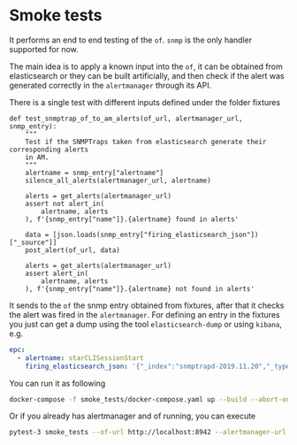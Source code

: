 # Smoke tests

It performs an end to end testing of the `of`. `snmp` is the only handler supported for now.

The main idea is to apply a known input into the `of`, it can be obtained from elasticsearch or they can be built artificially, and then check if the alert was generated correctly in the `alertmanager` through its API.

There is a single test with different inputs defined under the folder fixtures

```python3
def test_snmptrap_of_to_am_alerts(of_url, alertmanager_url, snmp_entry):
    """
    Test if the SNMPTraps taken from elasticsearch generate their corresponding alerts
    in AM.
    """
    alertname = snmp_entry["alertname"]
    silence_all_alerts(alertmanager_url, alertname)

    alerts = get_alerts(alertmanager_url)
    assert not alert_in(
        alertname, alerts
    ), f'{snmp_entry["name"]}.{alertname} found in alerts'

    data = [json.loads(snmp_entry["firing_elasticsearch_json"])["_source"]]
    post_alert(of_url, data)

    alerts = get_alerts(alertmanager_url)
    assert alert_in(
        alertname, alerts
    ), f'{snmp_entry["name"]}.{alertname} not found in alerts'
  ```

It sends to the `of` the snmp entry obtained from fixtures, after that it checks the alert was fired in the `alertmanager`. For defining an entry in the fixtures you just can get a dump using the tool `elasticsearch-dump` or using `kibana`, e.g.

```yaml
epc:
  - alertname: starCLISessionStart
    firing_elasticsearch_json: '{"_index":"snmptrapd-2019.11.20","_type":"doc","_id":"UYcuhm4B8tU2gtyiRIs0","_score":1,"_source":{"agent":{"type":"filebeat","version":"7.2.0","ephemeral_id":"63b833f9-3135-4de7-a544-fceeb5f0a50b","id":"a66e743a-0e1a-4faf-800c-b2cbb73bbf1b","hostname":"uhn4ttcsof101003"},"input":{"type":"stdin"},"@version":"1","@timestamp":"2019-11-20T00:20:02.489Z","host":{"name":"uhn4ttcsof101003"},"ecs":{"version":"1.0.0"},"tags":["beats_input_codec_plain_applied"],"message":"SNMPTRAP timestamp=[2019-11-20T00:20:02Z] address=[UDP/IPv6: [240b:c010:101:5483:684:2:0:101]:36693] pdu_security=[TRAP2, SNMP v3, user epc-snmp-user, context ] vars[.1.3.6.1.2.1.1.3.0 = Timeticks: (426256873) 49 days, 8:02:48.73\t.1.3.6.1.6.3.1.1.4.1.0 = OID: .1.3.6.1.4.1.8164.2.52\t.1.3.6.1.4.1.8164.1.19.1.1.2 = STRING: ;tool-of;\t.1.3.6.1.4.1.8164.1.19.1.1.4 = STRING: ;Security Administrator;\t.1.3.6.1.4.1.8164.1.19.1.1.3 = STRING: ;/dev/pts/2;\t.1.3.6.1.6.3.1.1.4.3.0 = OID: .1.3.6.1.4.1.8164.2]","document":{"receipts":{"filebeat":{"ecs":{"version":"1.0.0"},"agent":{"type":"filebeat","version":"7.2.0","ephemeral_id":"63b833f9-3135-4de7-a544-fceeb5f0a50b","id":"a66e743a-0e1a-4faf-800c-b2cbb73bbf1b","hostname":"uhn4ttcsof101003"},"input":{"type":"stdin"},"message":"SNMPTRAP timestamp=[2019-11-20T00:20:02Z] address=[UDP/IPv6: [240b:c010:101:5483:684:2:0:101]:36693] pdu_security=[TRAP2, SNMP v3, user epc-snmp-user, context ] vars[.1.3.6.1.2.1.1.3.0 = Timeticks: (426256873) 49 days, 8:02:48.73\t.1.3.6.1.6.3.1.1.4.1.0 = OID: .1.3.6.1.4.1.8164.2.52\t.1.3.6.1.4.1.8164.1.19.1.1.2 = STRING: ;tool-of;\t.1.3.6.1.4.1.8164.1.19.1.1.4 = STRING: ;Security Administrator;\t.1.3.6.1.4.1.8164.1.19.1.1.3 = STRING: ;/dev/pts/2;\t.1.3.6.1.6.3.1.1.4.3.0 = OID: .1.3.6.1.4.1.8164.2]","@version":"1","@timestamp":"2019-11-20T00:20:02.489Z","log":{"file":{"path":""},"offset":0},"host":{"name":"uhn4ttcsof101003"}},"snmptrapd":{"pduSecurity":"TRAP2, SNMP v3, user epc-snmp-user, context","vars":[{"oid":".1.3.6.1.2.1.1.3.0","type":"Timeticks","value":"(426256873) 49 days, 8:02:48.73"},{"oid":".1.3.6.1.6.3.1.1.4.1.0","type":"OID","value":".1.3.6.1.4.1.8164.2.52"},{"oid":".1.3.6.1.4.1.8164.1.19.1.1.2","type":"STRING","value":";tool-of;"},{"oid":".1.3.6.1.4.1.8164.1.19.1.1.4","type":"STRING","value":";Security Administrator;"},{"oid":".1.3.6.1.4.1.8164.1.19.1.1.3","type":"STRING","value":";/dev/pts/2;"},{"oid":".1.3.6.1.6.3.1.1.4.3.0","type":"OID","value":".1.3.6.1.4.1.8164.2"}],"timestamp":"2019-11-20T00:20:02Z","source":{"transportLayerProtocol":"UDP","address":"240b:c010:101:5483:684:2:0:101","port":"36693","hostname":"UHN3tte2upda0004.rmn.local","internetLayerProtocol":"IPv6"}},"logstash":{"tags":["beats_input_codec_plain_applied"]}},"kind":"SNMPTrap","apiVersion":"v1alpha1"},"log":{"file":{"path":""},"offset":0}}}'
```

You can run it as following
```sh
docker-compose -f smoke_tests/docker-compose.yaml up --build --abort-on-container-exit --exit-code-from test
```

Or if you already has alertmanager and of running, you can execute
```sh
pytest-3 smoke_tests --of-url http://localhost:8942 --alertmanager-url http://localhost:9093 --wait-for-services
```
